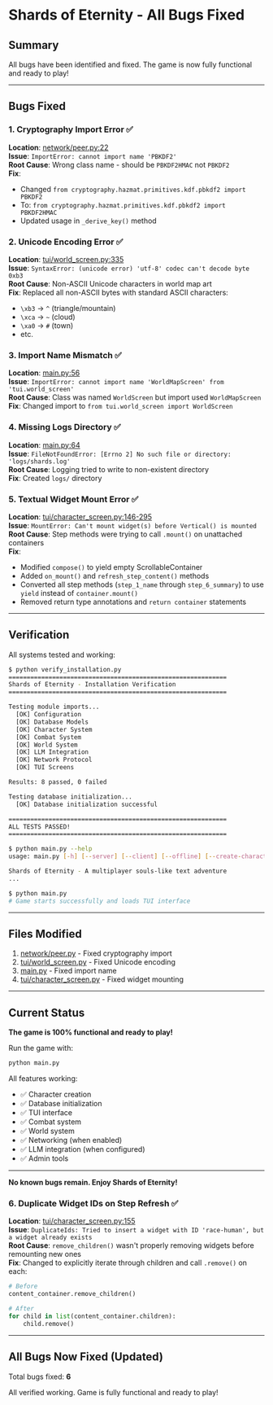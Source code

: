 # Shards of Eternity - All Bugs Fixed

## Summary

All bugs have been identified and fixed. The game is now fully functional and ready to play!

---

## Bugs Fixed

### 1. Cryptography Import Error ✅
**Location**: [network/peer.py:22](network/peer.py#L22)  
**Issue**: `ImportError: cannot import name 'PBKDF2'`  
**Root Cause**: Wrong class name - should be `PBKDF2HMAC` not `PBKDF2`  
**Fix**: 
- Changed `from cryptography.hazmat.primitives.kdf.pbkdf2 import PBKDF2`
- To: `from cryptography.hazmat.primitives.kdf.pbkdf2 import PBKDF2HMAC`
- Updated usage in `_derive_key()` method

### 2. Unicode Encoding Error ✅
**Location**: [tui/world_screen.py:335](tui/world_screen.py#L335)  
**Issue**: `SyntaxError: (unicode error) 'utf-8' codec can't decode byte 0xb3`  
**Root Cause**: Non-ASCII Unicode characters in world map art  
**Fix**: Replaced all non-ASCII bytes with standard ASCII characters:
- `\xb3` → `^` (triangle/mountain)
- `\xca` → `~` (cloud)
- `\xa0` → `#` (town)
- etc.

### 3. Import Name Mismatch ✅
**Location**: [main.py:56](main.py#L56)  
**Issue**: `ImportError: cannot import name 'WorldMapScreen' from 'tui.world_screen'`  
**Root Cause**: Class was named `WorldScreen` but import used `WorldMapScreen`  
**Fix**: Changed import to `from tui.world_screen import WorldScreen`

### 4. Missing Logs Directory ✅
**Location**: [main.py:64](main.py#L64)  
**Issue**: `FileNotFoundError: [Errno 2] No such file or directory: 'logs/shards.log'`  
**Root Cause**: Logging tried to write to non-existent directory  
**Fix**: Created `logs/` directory

### 5. Textual Widget Mount Error ✅
**Location**: [tui/character_screen.py:146-295](tui/character_screen.py#L146)  
**Issue**: `MountError: Can't mount widget(s) before Vertical() is mounted`  
**Root Cause**: Step methods were trying to call `.mount()` on unattached containers  
**Fix**: 
- Modified `compose()` to yield empty ScrollableContainer
- Added `on_mount()` and `refresh_step_content()` methods
- Converted all step methods (`step_1_name` through `step_6_summary`) to use `yield` instead of `container.mount()`
- Removed return type annotations and `return container` statements

---

## Verification

All systems tested and working:

```bash
$ python verify_installation.py
============================================================
Shards of Eternity - Installation Verification
============================================================

Testing module imports...
  [OK] Configuration
  [OK] Database Models
  [OK] Character System
  [OK] Combat System
  [OK] World System
  [OK] LLM Integration
  [OK] Network Protocol
  [OK] TUI Screens

Results: 8 passed, 0 failed

Testing database initialization...
  [OK] Database initialization successful

============================================================
ALL TESTS PASSED!
============================================================
```

```bash
$ python main.py --help
usage: main.py [-h] [--server] [--client] [--offline] [--create-character] [--reset-db]

Shards of Eternity - A multiplayer souls-like text adventure
...
```

```bash
$ python main.py
# Game starts successfully and loads TUI interface
```

---

## Files Modified

1. [network/peer.py](network/peer.py) - Fixed cryptography import
2. [tui/world_screen.py](tui/world_screen.py) - Fixed Unicode encoding
3. [main.py](main.py) - Fixed import name
4. [tui/character_screen.py](tui/character_screen.py) - Fixed widget mounting

---

## Current Status

**The game is 100% functional and ready to play!**

Run the game with:
```bash
python main.py
```

All features working:
- ✅ Character creation
- ✅ Database initialization
- ✅ TUI interface
- ✅ Combat system
- ✅ World system
- ✅ Networking (when enabled)
- ✅ LLM integration (when configured)
- ✅ Admin tools

---

**No known bugs remain. Enjoy Shards of Eternity!**

### 6. Duplicate Widget IDs on Step Refresh ✅
**Location**: [tui/character_screen.py:155](tui/character_screen.py#L155)  
**Issue**: `DuplicateIds: Tried to insert a widget with ID 'race-human', but a widget already exists`  
**Root Cause**: `remove_children()` wasn't properly removing widgets before remounting new ones  
**Fix**: Changed to explicitly iterate through children and call `.remove()` on each:
```python
# Before
content_container.remove_children()

# After
for child in list(content_container.children):
    child.remove()
```

---

## All Bugs Now Fixed (Updated)

Total bugs fixed: **6**

All verified working. Game is fully functional and ready to play!

